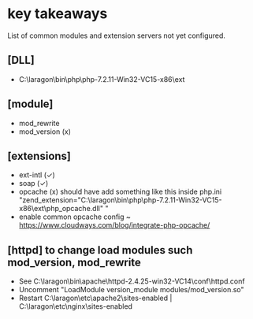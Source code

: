 # key takeaways 

List of common modules and extension servers not yet configured.

[DLL]
----
- C:\laragon\bin\php\php-7.2.11-Win32-VC15-x86\ext

[module] 
----
- mod_rewrite 
- mod_version (x)  

[extensions]
----
- ext-intl  (✓) 
- soap      (✓) 
- opcache   (x) should have add something like this inside php.ini "zend_extension="C:\laragon\bin\php\php-7.2.11-Win32-VC15-x86\ext\php_opcache.dll" "
- enable common opcache config ~ https://www.cloudways.com/blog/integrate-php-opcache/ 

[httpd] to change load modules such mod_version, mod_rewrite
----
- See C:\laragon\bin\apache\httpd-2.4.25-win32-VC14\conf\httpd.conf
- Uncomment "LoadModule version_module modules/mod_version.so"
- Restart C:\laragon\etc\apache2\sites-enabled | C:\laragon\etc\nginx\sites-enabled
